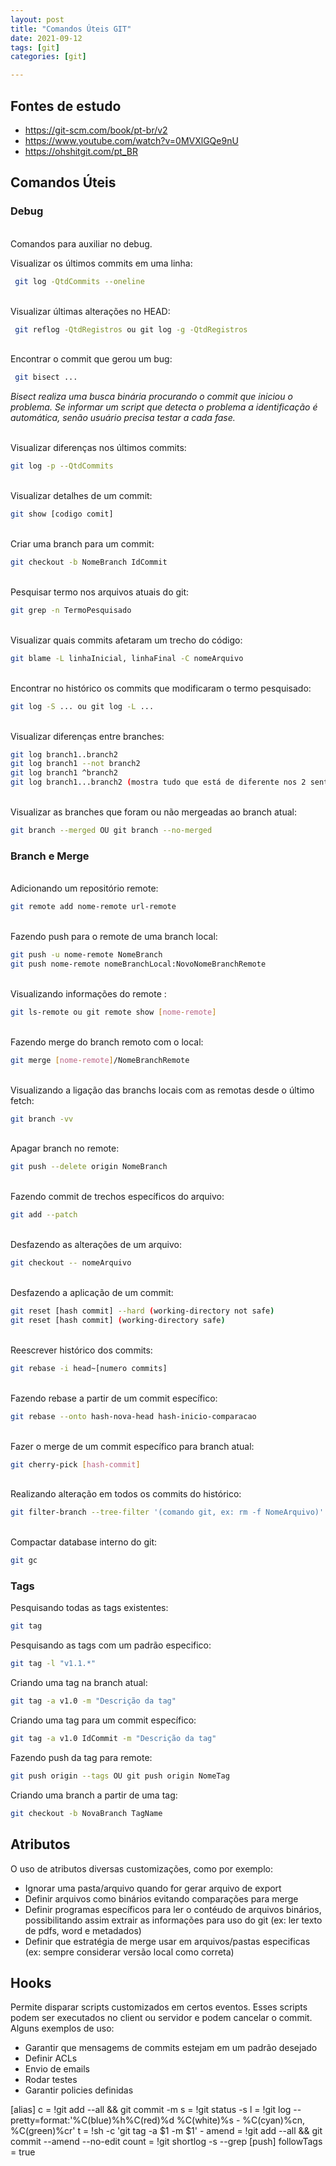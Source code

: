 ```yaml
---
layout: post
title: "Comandos Úteis GIT"
date: 2021-09-12
tags: [git]
categories: [git]

---
```


## **Fontes de estudo**

- <https://git-scm.com/book/pt-br/v2>
- <https://www.youtube.com/watch?v=0MVXlGQe9nU>
- <https://ohshitgit.com/pt_BR>

## **Comandos Úteis**

### **Debug**

\
Comandos para auxiliar no debug.

Visualizar os últimos commits em uma linha:

``` bash
 git log -QtdCommits --oneline
```

\
Visualizar últimas alterações no HEAD:

``` bash
 git reflog -QtdRegistros ou git log -g -QtdRegistros
```

\
Encontrar o commit que gerou um bug:

``` bash
 git bisect ...
```

_Bisect realiza uma busca binária procurando o commit que iniciou o problema. Se informar um script que detecta o problema a identificação é automática, senão usuário precisa testar a cada fase._  

\
Visualizar diferenças nos últimos commits:

``` bash
git log -p --QtdCommits
```

\
Visualizar detalhes de um commit:

``` bash
git show [codigo comit]
```

\
Criar uma branch para um commit:

``` bash
git checkout -b NomeBranch IdCommit
```

\
Pesquisar termo nos arquivos atuais do git:

``` bash
git grep -n TermoPesquisado
```

\
Visualizar quais commits afetaram um trecho do código:

``` bash
git blame -L linhaInicial, linhaFinal -C nomeArquivo
```

\
Encontrar no histórico os commits que modificaram o termo pesquisado:

``` bash
git log -S ... ou git log -L ...
```

\
Visualizar diferenças entre branches:

``` bash
git log branch1..branch2
git log branch1 --not branch2
git log branch1 ^branch2
git log branch1...branch2 (mostra tudo que está de diferente nos 2 sentidos)
```

\
Visualizar as branches que foram ou não mergeadas ao branch atual:

``` bash
git branch --merged OU git branch --no-merged
```

### **Branch e Merge**

\
Adicionando um repositório remote:

``` bash
git remote add nome-remote url-remote
```

\
Fazendo push para o remote de uma branch local:

``` bash
git push -u nome-remote NomeBranch
git push nome-remote nomeBranchLocal:NovoNomeBranchRemote
```

\
Visualizando informações do remote :

``` bash
git ls-remote ou git remote show [nome-remote]
```

\
Fazendo merge do branch remoto com o local:

``` bash
git merge [nome-remote]/NomeBranchRemote
```

\
Visualizando a ligação das branchs locais com as remotas desde o último fetch:

``` bash
git branch -vv
```

\
Apagar branch no remote:

``` bash
git push --delete origin NomeBranch
```

\
Fazendo commit de trechos específicos do arquivo:

``` bash
git add --patch
```

\
Desfazendo as alterações de um arquivo:

``` bash
git checkout -- nomeArquivo
```

\
Desfazendo a aplicação de um commit:

``` bash
git reset [hash commit] --hard (working-directory not safe)
git reset [hash commit] (working-directory safe)
```

\
Reescrever histórico dos commits:

``` bash
git rebase -i head~[numero commits]
```

\
Fazendo rebase a partir de um commit específico:

``` bash
git rebase --onto hash-nova-head hash-inicio-comparacao
```

\
Fazer o merge de um commit específico para branch atual:

``` bash
git cherry-pick [hash-commit]
```

\
Realizando alteração em todos os commits do histórico:

``` bash
git filter-branch --tree-filter '(comando git, ex: rm -f NomeArquivo)' HEAD
```

\
Compactar database interno do git:

``` bash
git gc
```

### **Tags**

Pesquisando todas as tags existentes:

``` bash
git tag
```

Pesquisando as tags com um padrão especifico:

``` bash
git tag -l "v1.1.*"
```

Criando uma tag na branch atual:

``` bash
git tag -a v1.0 -m "Descrição da tag"
```

Criando uma tag para um commit específico:

``` bash
git tag -a v1.0 IdCommit -m "Descrição da tag"
```

Fazendo push da tag para remote:

``` bash
git push origin --tags OU git push origin NomeTag
```

Criando uma branch a partir de uma tag:

``` bash
git checkout -b NovaBranch TagName
```

## **Atributos**

O uso de atributos diversas customizações, como por exemplo:

- Ignorar uma pasta/arquivo quando for gerar arquivo de export
- Definir arquivos como binários evitando comparações para merge
- Definir programas específicos para ler o contéudo de arquivos binários, possibilitando assim extrair as informações para uso do git (ex: ler texto de pdfs, word e metadados)
- Definir que estratégia de merge usar em arquivos/pastas especificas (ex: sempre considerar versão local como correta)

## **Hooks**

Permite disparar scripts customizados em certos eventos. Esses scripts podem ser executados no client ou servidor e podem cancelar o commit. Alguns exemplos de uso:

- Garantir que mensagems de commits estejam em um padrão desejado
- Definir ACLs
- Envio de emails
- Rodar testes
- Garantir policies definidas


[alias]
	c = !git add --all && git commit -m
	s = !git status -s
	l = !git log --pretty=format:'%C(blue)%h%C(red)%d %C(white)%s - %C(cyan)%cn, %C(green)%cr'
	t = !sh -c 'git tag -a $1 -m $1' -
	amend = !git add --all && git commit --amend --no-edit
	count = !git shortlog -s --grep
[push]
	followTags = true